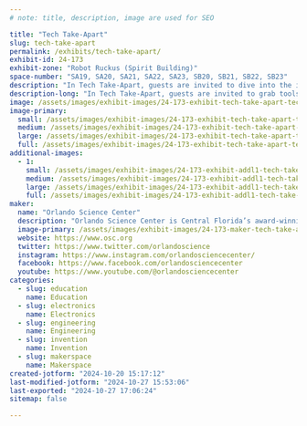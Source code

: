 ```yaml
---
# note: title, description, image are used for SEO

title: "Tech Take-Apart"
slug: tech-take-apart
permalink: /exhibits/tech-take-apart/
exhibit-id: 24-173
exhibit-zone: "Robot Ruckus (Spirit Building)"
space-number: "SA19, SA20, SA21, SA22, SA23, SB20, SB21, SB22, SB23"
description: "In Tech Take-Apart, guests are invited to dive into the inner workings of discarded electronics."
description-long: "In Tech Take-Apart, guests are invited to grab tools and dive into the inner workings of discarded electronics, exploring the intricate components of e-waste without the pressure of reassembly. With guidance from knowledgeable staff, participants will learn about the functions of different tech parts as they dismantle gadgets piece by piece. This hands-on activity encourages curiosity and creativity, offering a unique opportunity to understand how everyday devices are built."
image: /assets/images/exhibit-images/24-173-exhibit-tech-take-apart-tech-take-apart-logo-large.png
image-primary: 
  small: /assets/images/exhibit-images/24-173-exhibit-tech-take-apart-tech-take-apart-logo-small.png
  medium: /assets/images/exhibit-images/24-173-exhibit-tech-take-apart-tech-take-apart-logo-medium.png
  large: /assets/images/exhibit-images/24-173-exhibit-tech-take-apart-tech-take-apart-logo-large.png
  full: /assets/images/exhibit-images/24-173-exhibit-tech-take-apart-tech-take-apart-logo-full.png
additional-images: 
  - 1:
    small: /assets/images/exhibit-images/24-173-exhibit-addl1-tech-take-apart-osc-spark-113-girls-tech-take-apart-small.jpg
    medium: /assets/images/exhibit-images/24-173-exhibit-addl1-tech-take-apart-osc-spark-113-girls-tech-take-apart-medium.jpg
    large: /assets/images/exhibit-images/24-173-exhibit-addl1-tech-take-apart-osc-spark-113-girls-tech-take-apart-large.jpg
    full: /assets/images/exhibit-images/24-173-exhibit-addl1-tech-take-apart-osc-spark-113-girls-tech-take-apart-full.jpg
maker: 
  name: "Orlando Science Center"
  description: "Orlando Science Center is Central Florida’s award-winning, hands-on science museum. For more than 60 years, our exhibits and programming have brought science to life for not just residents of Central Florida, but also visitors from around the world."
  image-primary: /assets/images/exhibit-images/24-173-maker-tech-take-apart-osc-horizontallogo-black-medium.png
  website: https://www.osc.org
  twitter: https://www.twitter.com/orlandoscience
  instagram: https://www.instagram.com/orlandosciencecenter/
  facebook: https://www.facebook.com/orlandosciencecenter
  youtube: https://www.youtube.com/@orlandosciencecenter
categories: 
  - slug: education
    name: Education
  - slug: electronics
    name: Electronics
  - slug: engineering
    name: Engineering
  - slug: invention
    name: Invention
  - slug: makerspace
    name: Makerspace
created-jotform: "2024-10-20 15:17:12"
last-modified-jotform: "2024-10-27 15:53:06"
last-exported: "2024-10-27 17:06:24"
sitemap: false

---
```

